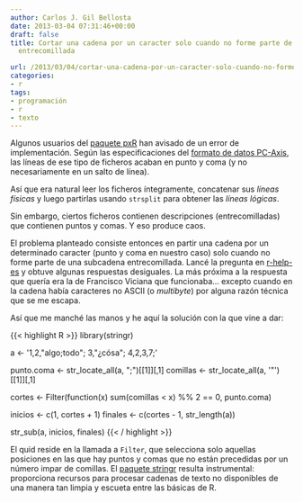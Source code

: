 ```yaml
---
author: Carlos J. Gil Bellosta
date: 2013-03-04 07:31:46+00:00
draft: false
title: Cortar una cadena por un caracter solo cuando no forme parte de una subcadena
  entrecomillada

url: /2013/03/04/cortar-una-cadena-por-un-caracter-solo-cuando-no-forme-parte-de-una-subcadena-entrecomillada/
categories:
- r
tags:
- programación
- r
- texto
---
```


Algunos usuarios del [paquete pxR](http://pxr.r-forge.r-project.org/) han avisado de un error de implementación. Según las especificaciones del [formato de datos PC-Axis](http://www.scb.se/upload/PC-Axis/Support/Documents/PC-Axis_fileformat.pdf), las líneas de ese tipo de ficheros acaban en punto y coma (y no necesariamente en un salto de línea).

Así que era natural leer los ficheros íntegramente, concatenar sus _líneas físicas_ y luego partirlas usando `strsplit` para obtener las _líneas lógicas_.

Sin embargo, ciertos ficheros contienen descripciones (entrecomilladas) que contienen puntos y comas. Y eso produce caos.

El problema planteado consiste entonces en partir una cadena por un determinado caracter (punto y coma en nuestro caso) solo cuando no forme parte de una subcadena entrecomillada. Lancé la pregunta en [r-help-es](https://stat.ethz.ch/pipermail/r-help-es/2013-February/005555.html) y obtuve algunas respuestas desiguales. La más próxima a la respuesta que quería era la de Francisco Viciana que funcionaba... excepto cuando en la cadena había caracteres no ASCII (o _multibyte_) por alguna razón técnica que se me escapa.

Así que me manché las manos y he aquí la solución con la que vine a dar:

{{< highlight R >}}
library(stringr)

a <- '1,2,"algo;todo"; 3,"¿cósa"; 4,2,3,7;'

punto.coma <- str_locate_all(a, ";")[[1]][,1]
comillas <- str_locate_all(a, '"')[[1]][,1]

cortes <- Filter(function(x) sum(comillas < x) %% 2 == 0, punto.coma)

inicios <- c(1, cortes + 1)
finales <- c(cortes - 1, str_length(a))

str_sub(a, inicios, finales)
{{< / highlight >}}

El quid reside en la llamada a `Filter`, que selecciona solo aquellas posiciones en las que hay puntos y comas que no están precedidas por un número impar de comillas. El [paquete stringr](http://journal.r-project.org/archive/2010-2/RJournal_2010-2_Wickham.pdf) resulta instrumental: proporciona recursos para procesar cadenas de texto no disponibles de una manera tan limpia y escueta entre las básicas de R.
